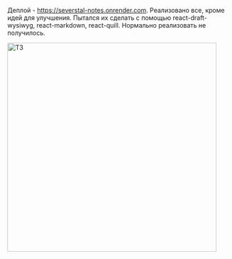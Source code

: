 Деплой - https://severstal-notes.onrender.com.
Реализовано все, кроме идей для улучшения. Пытался их сделать c помощью react-draft-wysiwyg, react-markdown, react-quill. Нормально реализовать не получилось.

<img width="471" alt="ТЗ" src="https://user-images.githubusercontent.com/106586846/223117073-82eae5fa-a1d7-4bb0-b4ca-db7db3361bf2.png">
